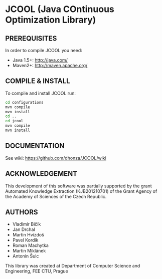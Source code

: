 # JCOOL (Java COntinuous Optimization Library)

## PREREQUISITES

In order to compile JCOOL you need:
  * Java 1.5+: http://java.com/
  * Maven2+: http://maven.apache.org/

## COMPILE & INSTALL

To compile and install JCOOL run:

```bash
cd configurations
mvn compile
mvn install
cd ..
cd jcool
mvn compile
mvn install
```

## DOCUMENTATION

See wiki: https://github.com/dhonza/JCOOL/wiki

## ACKNOWLEDGEMENT

This development of this software was partially supported by the grant Automated Knowledge Extraction (KJB201210701)
of the Grant Agency of the Academy of Sciences of the Czech Republic.

## AUTHORS

  * Vladimír Bičík
  * Jan Drchal
  * Martin Hvizdoš
  * Pavel Kordík
  * Roman Machytka
  * Martin Miklánek
  * Antonín Šulc

This library was created at Department of Computer Science and Engineering, FEE CTU, Prague
